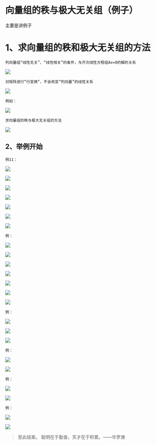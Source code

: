 # 向量组的秩与极大无关组（例子） #

主要是讲例子


# 1、求向量组的秩和极大无关组的方法 #

	列向量组“线性无关”、“线性相关”的条件，与齐次线性方程组Ax=0的解的关系

![](images/037/20180402100252.png)

	对矩阵进行“行变换”，不会改变“列向量”的线性关系

![](images/037/20180402100410.png)

	例如：

![](images/037/20180402100853.png)

	求向量组的秩与极大无关组的方法 

![](images/037/20180402101137.png)

## 2、举例开始 ##

	例11：

![](images/037/20180402101254.png)

![](images/037/20180402101415.png)

![](images/037/20180402101521.png)

![](images/037/20180402101626.png)

![](images/037/20180402101831.png)

![](images/037/20180402101858.png)

![](images/037/20180402102047.png)

	例：

![](images/037/20180402102222.png)

![](images/037/20180402102259.png)

![](images/037/20180402102425.png)

![](images/037/20180402102541.png)

![](images/037/20180402102705.png)

![](images/037/20180402104316.png)

![](images/037/20180402104506.png)

	例：

![](images/037/20180402104702.png)

![](images/037/20180402104717.png)

![](images/037/20180402104857.png)

	例：

![](images/037/20180402105135.png)

![](images/037/20180402105307.png)

	例：

![](images/037/20180402105545.png)

![](images/037/20180402105800.png)

	例：

![](images/037/20180402105941.png)

![](images/037/20180402110324.png)

> 至此结束。 聪明在于勤奋，天才在于积累。——华罗庚